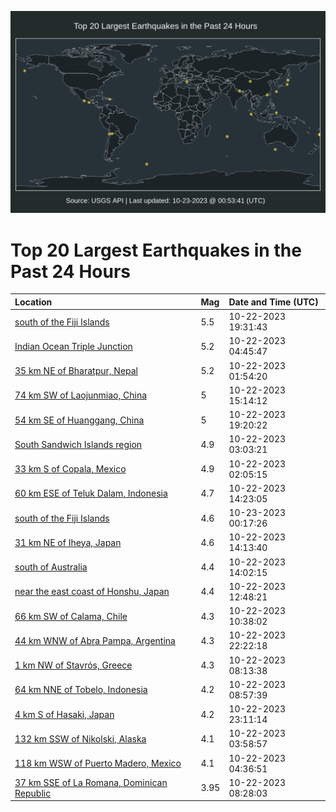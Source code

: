 ![Map](./map.png)

# Top 20 Largest Earthquakes in the Past 24 Hours

| Location | Mag | Date and Time (UTC) |
|:---|:---|:---|
| [south of the Fiji Islands](https://earthquake.usgs.gov/earthquakes/eventpage/us6000lhch) | 5.5 | 10-22-2023 19:31:43 |
| [Indian Ocean Triple Junction](https://earthquake.usgs.gov/earthquakes/eventpage/us6000lh97) | 5.2 | 10-22-2023 04:45:47 |
| [35 km NE of Bharatpur, Nepal](https://earthquake.usgs.gov/earthquakes/eventpage/us6000lh8c) | 5.2 | 10-22-2023 01:54:20 |
| [74 km SW of Laojunmiao, China](https://earthquake.usgs.gov/earthquakes/eventpage/us6000lhbi) | 5 | 10-22-2023 15:14:12 |
| [54 km SE of Huanggang, China](https://earthquake.usgs.gov/earthquakes/eventpage/us6000lhcf) | 5 | 10-22-2023 19:20:22 |
| [South Sandwich Islands region](https://earthquake.usgs.gov/earthquakes/eventpage/us6000lh8l) | 4.9 | 10-22-2023 03:03:21 |
| [33 km S of Copala, Mexico](https://earthquake.usgs.gov/earthquakes/eventpage/us6000lh8d) | 4.9 | 10-22-2023 02:05:15 |
| [60 km ESE of Teluk Dalam, Indonesia](https://earthquake.usgs.gov/earthquakes/eventpage/us6000lhba) | 4.7 | 10-22-2023 14:23:05 |
| [south of the Fiji Islands](https://earthquake.usgs.gov/earthquakes/eventpage/us6000lhdj) | 4.6 | 10-23-2023 00:17:26 |
| [31 km NE of Iheya, Japan](https://earthquake.usgs.gov/earthquakes/eventpage/us6000lhb9) | 4.6 | 10-22-2023 14:13:40 |
| [south of Australia](https://earthquake.usgs.gov/earthquakes/eventpage/us6000lhb6) | 4.4 | 10-22-2023 14:02:15 |
| [near the east coast of Honshu, Japan](https://earthquake.usgs.gov/earthquakes/eventpage/us6000lhav) | 4.4 | 10-22-2023 12:48:21 |
| [66 km SW of Calama, Chile](https://earthquake.usgs.gov/earthquakes/eventpage/us6000lhah) | 4.3 | 10-22-2023 10:38:02 |
| [44 km WNW of Abra Pampa, Argentina](https://earthquake.usgs.gov/earthquakes/eventpage/us6000lhd0) | 4.3 | 10-22-2023 22:22:18 |
| [1 km NW of Stavrós, Greece](https://earthquake.usgs.gov/earthquakes/eventpage/us6000lh9v) | 4.3 | 10-22-2023 08:13:38 |
| [64 km NNE of Tobelo, Indonesia](https://earthquake.usgs.gov/earthquakes/eventpage/us6000lha5) | 4.2 | 10-22-2023 08:57:39 |
| [4 km S of Hasaki, Japan](https://earthquake.usgs.gov/earthquakes/eventpage/us6000lhdf) | 4.2 | 10-22-2023 23:11:14 |
| [132 km SSW of Nikolski, Alaska](https://earthquake.usgs.gov/earthquakes/eventpage/us6000lh8y) | 4.1 | 10-22-2023 03:58:57 |
| [118 km WSW of Puerto Madero, Mexico](https://earthquake.usgs.gov/earthquakes/eventpage/us6000lh96) | 4.1 | 10-22-2023 04:36:51 |
| [37 km SSE of La Romana, Dominican Republic](https://earthquake.usgs.gov/earthquakes/eventpage/pr2023295000) | 3.95 | 10-22-2023 08:28:03 |

